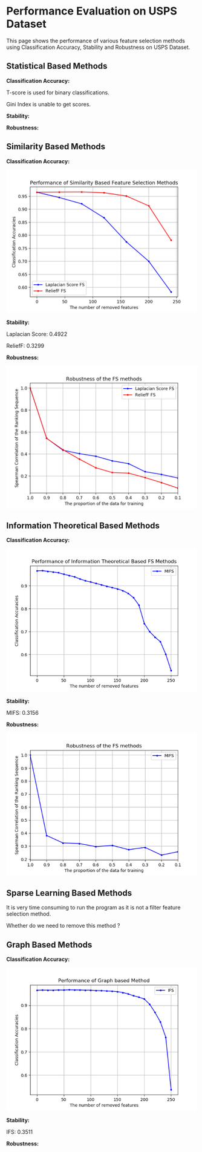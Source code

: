 # Performance Evaluation on USPS Dataset

This page shows the performance of various feature
selection methods using Classification Accuracy, 
Stability and Robustness on USPS Dataset.

Statistical Based Methods
---------------------------------------
**Classification Accuracy:**

T-score is used for binary classifications.

Gini Index is unable to get scores.

**Stability:**

**Robustness:**


Similarity Based Methods
-----------------------------------
**Classification Accuracy:**

![](https://github.com/ZixiaoShen/Performance-Comparison-of-Feature-Selection-Methods/blob/master/USPS/Similarity_Based/Acc_Similarity_FS.png)

**Stability:**

Laplacian Score: 0.4922

ReliefF: 0.3299

**Robustness:**

![](https://github.com/ZixiaoShen/Performance-Comparison-of-Feature-Selection-Methods/blob/master/USPS/Similarity_Based/Robust_Similarity_FS.png)

Information Theoretical Based Methods
-----------------------------------------
**Classification Accuracy:**

![](https://github.com/ZixiaoShen/Performance-Comparison-of-Feature-Selection-Methods/blob/master/USPS/Information_Based/Acc_Information_FS.png)

**Stability:**

MIFS: 0.3156

**Robustness:**

![](https://github.com/ZixiaoShen/Performance-Comparison-of-Feature-Selection-Methods/blob/master/USPS/Information_Based/Robust_Information_FS.png)

Sparse Learning Based Methods
-----------------------------------

It is very time consuming to run the program as it
is not a filter feature selection method.

Whether do we need to remove this method ?

Graph Based Methods
--------------------------------------
**Classification Accuracy:**

![](https://github.com/ZixiaoShen/Performance-Comparison-of-Feature-Selection-Methods/blob/master/USPS/Graph_Based/Acc_IFS.png)

**Stability:**

IFS: 0.3511

**Robustness:**

